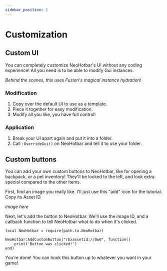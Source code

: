 ```yaml
---
sidebar_position: 2
---
```


# Customization

## Custom UI

You can completely customize NeoHotbar's UI without any coding experience! All you need is to be able to modify Gui instances.

*Behind the scenes, this uses Fusion's magical instance hydration!*

### Modification

1. Copy over the default UI to use as a template.
2. Piece it together for easy modification.
3. Modify all you like, you have full control!

### Application

1. Break your UI apart again and put it into a folder.
2. Call `:OverrideGui()` on NeoHotbar and tell it to use your folder.

## Custom buttons

You can add your own custom buttons to NeoHotbar, like for opening a backpack, or a pet inventory! They'll be locked to the left, and look extra special compared to the other items.

First, find an image you really like. I'll just use this "add" icon for the tutorial. Copy its Asset ID.

*image here*

Next, let's add the button to NeoHotbar. We'll use the image ID, and a callback function to tell NeoHotbar what to do when it's clicked.

```
local NeoHotbar = require(path.to.NeoHotbar)

NeoHotbar:AddCustomButton("rbxassetid://0w0", function()
    print('Button was clicked!')
end)
```

You're done! You can hook this button up to whatever you want in your game!